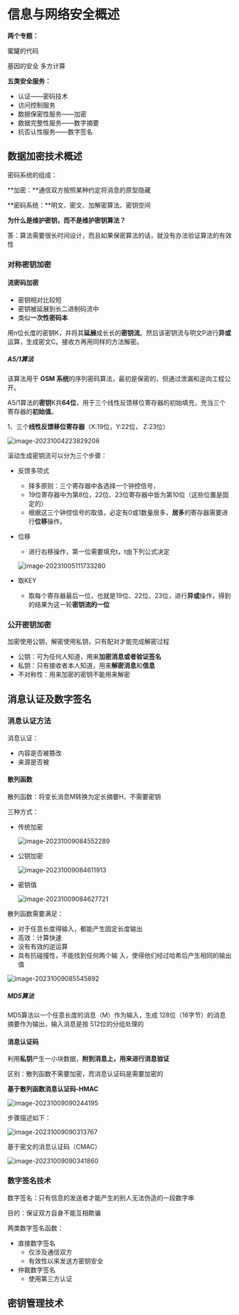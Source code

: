 # 信息与网络安全概述

**两个专题：**

蜜罐的代码

基因的安全 多方计算



**五类安全服务：**

- 认证——密码技术
- 访问控制服务
- 数据保密性服务——加密
- 数据完整性服务——数字摘要
- 抗否认性服务——数字签名



## 数据加密技术概述

密码系统的组成：

**加密：**通信双方按照某种约定将消息的原型隐藏

**密码系统：**明文、密文、加解密算法、密钥空间



**为什么是维护密钥，而不是维护密钥算法？**

答：算法需要很长时间设计，而且如果保密算法的话，就没有办法验证算法的有效性



### 对称密钥加密

#### 流密码加密

- 密钥相对比较短
- 密钥被延展到长二进制码流中
- 类似**一次性密码本**

用n位长度的密钥K，并将其**延展**成长长的**密钥流**。然后该密钥流与明文P进行**异或**运算，生成密文C。接收方再用同样的方法解密。



##### A5/1算法

该算法用于 **GSM 系统**的序列密码算法，最初是保密的，但通过泄漏和逆向工程公开。

A5/1算法的**密钥**K共**64位**，用于三个线性反馈移位寄存器的初始填充，充当三个寄存器的**初始值**。

1、三个**线性反馈移位寄存器**（X:19位，Y:22位， Z:23位）

![image-20231004223829208](assets/image-20231004223829208.png)



滚动生成密钥流可以分为三个步骤：

- 反馈多项式

  - 择多原则：三个寄存器中各选择一个钟控信号，
  - 19位寄存器中为第8位，22位、23位寄存器中皆为第10位（这些位置是固定的）
  - 根据这三个钟控信号的取值，必定有0或1数量居多，**居多**的寄存器需要进行**位移**操作。

- 位移

  - 进行右移操作，第一位需要填充t，t由下列公式决定

  ![image-20231005111733280](assets/image-20231005111733280.png)

- 取KEY

  - 取每个寄存器最后一位，也就是19位、22位、23位，进行**异或**操作，得到的结果为这一轮**密钥流的一位**



### 公开密钥加密

加密使用公钥，解密使用私钥，只有配对才能完成解密过程

- 公钥：可为任何人知道，用来**加密消息或者验证签名**
- 私钥：只有接收者本人知道，用来**解密消息**和**信息**
- 不对称性：用来加密的密钥不能用来解密





## 消息认证及数字签名

### 消息认证方法

消息认证：

- 内容是否被篡改
- 来源是否被

#### 散列函数

散列函数：将变长消息M转换为定长摘要H，不需要密钥

三种方式：

- 传统加密

  ![image-20231009084552289](assets/image-20231009084552289.png)

- 公钥加密

  ![image-20231009084611913](assets/image-20231009084611913.png)

- 密钥值

  ![image-20231009084627721](assets/image-20231009084627721.png)



散列函数需要满足：

- 对于任意长度得输入，都能产生固定长度输出
- 高效：计算快速
- 没有有效的逆运算
- 具有抗碰撞性，不能找到任何两个输 入，使得他们经过哈希后产生相同的输出值

![image-20231009085545892](assets/image-20231009085545892.png)

##### MD5算法

MD5算法以一个任意长度的消息（M）作为输入，生成 128位（16字节）的消息摘要作为输出，输入消息是按 512位的分组处理的



#### 消息认证码

利用**私钥**产生一小块数据，**附到消息上，用来进行消息验证**

区别：散列函数不需要加密，而消息认证码是需要加密的



**基于散列函数消息认证码-HMAC**

![image-20231009090244195](assets/image-20231009090244195.png)

步骤描述如下：

![image-20231009090313767](assets/image-20231009090313767.png)



基于密文的消息认证码（CMAC）

![image-20231009090341860](assets/image-20231009090341860.png)



### 数字签名技术

数字签名：只有信息的发送者才能产生的别人无法伪造的一段数字串

目的：保证双方自身不能互相欺骗



两类数字签名函数：

- 直接数字签名
  - 仅涉及通信双方
  - 有效性以来发送方密钥安全
- 仲裁数字签名
  - 使用第三方认证





## 密钥管理技术
